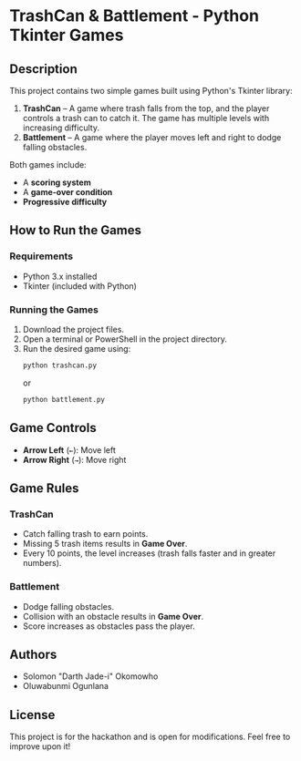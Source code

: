 
# TrashCan & Battlement - Python Tkinter Games

## Description

This project contains two simple games built using Python's Tkinter library:

1. **TrashCan** – A game where trash falls from the top, and the player controls a trash can to catch it. The game has multiple levels with increasing difficulty.
2. **Battlement** – A game where the player moves left and right to dodge falling obstacles.

Both games include:

- A **scoring system**
- A **game-over condition**
- **Progressive difficulty**

## How to Run the Games

### Requirements

- Python 3.x installed
- Tkinter (included with Python)

### Running the Games

1. Download the project files.
2. Open a terminal or PowerShell in the project directory.
3. Run the desired game using:
   ```bash
   python trashcan.py
   ```
   or
   ```bash
   python battlement.py
   ```

## Game Controls

- **Arrow Left** (`←`): Move left
- **Arrow Right** (`→`): Move right

## Game Rules

### TrashCan

- Catch falling trash to earn points.
- Missing 5 trash items results in **Game Over**.
- Every 10 points, the level increases (trash falls faster and in greater numbers).

### Battlement

- Dodge falling obstacles.
- Collision with an obstacle results in **Game Over**.
- Score increases as obstacles pass the player.

## Authors

- Solomon "Darth Jade-i" Okomowho
- Oluwabunmi Ogunlana

## License

This project is for the hackathon and is open for modifications. Feel free to improve upon it!

